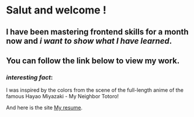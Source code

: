 # Salut and welcome !

## I have been mastering frontend skills for a month now and *i want to show what I have learned*.

You can follow the link below to view my work.
---------------


### ***interesting fact***:
I was inspired by the colors from the scene of the full-length anime of the famous Hayao Miyazaki - My Neighbor Totoro!

And here is the site [My resume](https://shevmellow.github.io/Resume/ "you can do that too").
